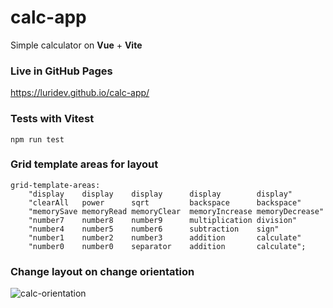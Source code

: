 # calc-app

Simple calculator on **Vue** + **Vite**

### Live in GitHub Pages 
https://luridev.github.io/calc-app/

### Tests with Vitest
`npm run test`

### Grid template areas for layout

```
grid-template-areas:
    "display    display    display      display        display"
    "clearAll   power      sqrt         backspace      backspace"
    "memorySave memoryRead memoryClear  memoryIncrease memoryDecrease"
    "number7    number8    number9      multiplication division"
    "number4    number5    number6      subtraction    sign"
    "number1    number2    number3      addition       calculate"
    "number0    number0    separator    addition       calculate";
```

### Change layout on change orientation
![calc-orientation](https://user-images.githubusercontent.com/89837623/159049675-2222f68e-f0f6-4ff1-a859-f689a490888c.png)

